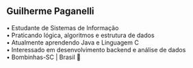 ## Guilherme Paganelli

• Estudante de Sistemas de Informação  
• Praticando lógica, algoritmos e estrutura de dados  
• Atualmente aprendendo Java e Linguagem C  
• Interessado em desenvolvimento backend e análise de dados  
• Bombinhas-SC | Brasil 📍

<!--
**GuilhermePaganelli/GuilhermePaganelli** is a ✨ _special_ ✨ repository because its `README.md` (this file) appears on your GitHub profile.

Here are some ideas to get you started:

- 🔭 I’m currently working on ...
- 🌱 I’m currently learning ...
- 👯 I’m looking to collaborate on ...
- 🤔 I’m looking for help with ...
- 💬 Ask me about ...
- 📫 How to reach me: ...
- 😄 Pronouns: ...
- ⚡ Fun fact: ...
-->
